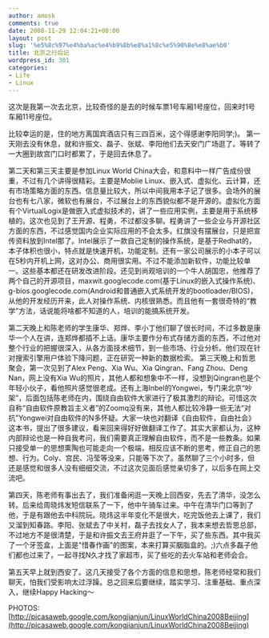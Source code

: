 ```yaml
---
author: amosk
comments: true
date: 2008-11-29 12:04:21+00:00
layout: post
slug: '%e5%8c%97%e4%ba%ac%e4%b9%8b%e8%a1%8c%e5%90%8e%e8%ae%b0'
title: 北京之行后记
wordpress_id: 301
categories:
- Life
- Linux
---
```


这次是我第一次去北京，比较奇怪的是去的时候车票1号车厢1号座位，回来时1号车厢11号座位。

比较幸运的是，住的地方离国宾酒店只有三四百米，这个得感谢李阳同学;)。 第一天刚去没有休息，就和许振文、磊子、张斌、李阳他们去天安门广场逛了。等转了一大圈到故宫门口时都累了，于是回去休息了。

第二天和第三天主要是参加Linux World China大会，和意料中一样广告成份很重，不过有几个讲得很精彩。主要是Moblie Linux、嵌入式、虚拟化、云计算，还有市场策略方面的东西。信息量比较大，所以中间我用本子记了很多。会场外的展台也有七八家，微软也有展台，不过展台上的东西貌似都不是开源的。虚拟化方面有个VirtualLogix是做嵌入式虚拟技术的，讲了一些应用实例，主要是用于系统移植的。这次也见到了王开源、程勇，不过都没多聊。程勇讲了一些企业与开源社区方面的东西，不过感觉国内企业实际应用的不会太多。红旗没有摆展台，只是把宣传资料放到Intel那了。Intel展示了一款自己定制的操作系统，是基于Redhat的，本子体积也很小，特点就是快速开机，功能定制。还有一家公司展示的小本子可以在5秒内开机上网，这对办公、商用很实用。不过不能添加新软件，功能比较单一。这些基本都还在研发改进阶段。还见到尚观培训的一个牛人胡国忠，他推荐了两个自己的开源项目，maxwit.googlecode.com(基于Linux的嵌入式操作系统)、g-bios.googlecode.com(Android和普通嵌入式系统开发的bootloader/BIOS)，从他的开发经历开来，此人对操作系统、内核很熟悉。而且他有一套很奇特的“教学”方法，话说能将啥都不知道的人，培训的能搞系统开发。

第二天晚上和陈老师的学生康华、郑烨、李小丁他们聊了很长时间，不过多数是康华一个人在讲，连郑烨都插不上话。康华主要作分布式存储方面的东西，不过他对整个行业的把握很深入，从各方面技术细节，到一些市场、行业分析。他们现在针对搜索引擎用户体验下降问题，正在研究一种新的数据检索。
第三天晚上和哲思聚会，第一次见到了Alex Peng、Xia Wu、Xia Qingran、Fang Zhou、Deng Nan，网上没有Xia Wu的照片，其他人都和想象中不一样，没想到Qingran也是个年轻小伙子，看他照片感觉很老成。还有上海Inbel的Yongwei，专门来北京“吵架”，后面包括陈老师在内，围绕自由软件大家进行了极其激烈的辩论。可惜这次自称“自由软件原教旨主义者”的Zoomq没有来，其他人都比较冷静一些无法“对抗”Yongwei对自由软件的N多怀疑。大家一块也对翻译《自由软件，自由社会》这本书，提出了很多建议，看来回来得好好做翻译工作了。其实大家都认为，这种内部辩论也是一种自我考问，我们需要真正理解自由软件，而不是一些教条。如果只接受单一的思想熏陶也可能走向一个极端，相反应该不断的思考，修正自己的思想、行为。Coly、宫民、冯莹等没来，只能等下次了。虽然聊了三个小时多，但还是感觉和很多人没有细细交流，不过这次见面后感觉亲切多了，以后多在网上交流吧。

第四天，陈老师有事出去了，我们准备闲逛一天晚上回西安，先去了清华，没怎么转。后来给周晓炜发短信联系了一下，他中午骑车过来。中午在清华门口等到了他，于是有跟他去中科院玩。晓炜这半年变化不是很大，吃完饭他去上课了，我们又溜到知春路。李阳、张斌去了中关村，磊子去找女人了，我本来想去哲思总部，不过地方不是很清楚，于是和许振文去王府井逛了一下午，买了些东西。其中我买了一个牙签盒，上面是"惜春作画"的图案，本来打算买胭脂盒的。;)六点多磊子他们都也过来了，一起寻找N久才找了家超市，买了些吃的去火车站和老师会合。

第五天早上就到西安了。这几天接受了各个方面的信息和思想，陈老师经常和我们聊天，怕我们受影响太过浮躁。总之回来后要继续，踏实学习、注重基础、重点深入，继续Happy Hacking～

PHOTOS: [http://picasaweb.google.com/kongjianjun/LinuxWorldChina2008Beijing](http://picasaweb.google.com/kongjianjun/LinuxWorldChina2008Beijing)
